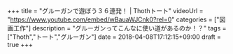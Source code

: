 +++
title =  "グルーガンで遊ぼう３６連発！ | Thothトート"
videoUrl = "https://www.youtube.com/embed/wBauaWJCnk0?rel=0"
categories = ["図画工作"]
description = "グルーガンってこんなに使い道があるのか！？"
tags = ["Thoth","トート","グルーガン"]
date = 2018-04-08T17:12:15+09:00
draft = true
+++

